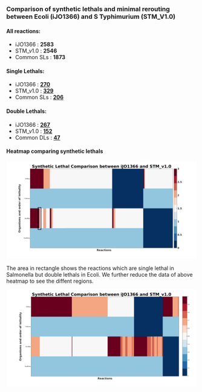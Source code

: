 ### Comparison of synthetic lethals and minimal rerouting between Ecoli (iJO1366) and S Typhimurium (STM_V1.0)

#### All reactions: 
* iJO1366 : **2583**
* STM_v1.0 : **2546**
* Common SLs : **1873**

#### Single Lethals: 
* iJO1366 : [**270**](https://github.com/RamanLab/minRerouting/blob/master/iJO-STM/Jsl_iJO.md) 
* STM_v1.0 : [**329**](https://github.com/RamanLab/minRerouting/blob/master/iJO-STM/Jsl_STM.md)
* Common SLs : [**206**](https://github.com/RamanLab/minRerouting/blob/master/iJO-STM/CommonJsl.md)

#### Double Lethals: 
* iJO1366 : [**267**](https://github.com/RamanLab/minRerouting/blob/master/iJO-STM/Jdl_iJO.md)  
* STM_v1.0 : [**152**](https://github.com/RamanLab/minRerouting/blob/master/iJO-STM/Jdl_STM.md) 
* Common DLs : [**47**](https://github.com/RamanLab/minRerouting/blob/master/iJO-STM/CommonJdl.md) 

#### Heatmap comparing synthetic lethals
![](https://github.com/RamanLab/minRerouting/blob/master/iJO-STM/Figures/SL_iJO_STM.jpg)

The area in rectangle shows the reactions which are single lethal in Salmonella but double lethals in Ecoli. We further reduce the data of above heatmap to see the diffent regions.

![](https://github.com/RamanLab/minRerouting/blob/master/iJO-STM/Figures/SLReduced_iJO_STM.jpg)

